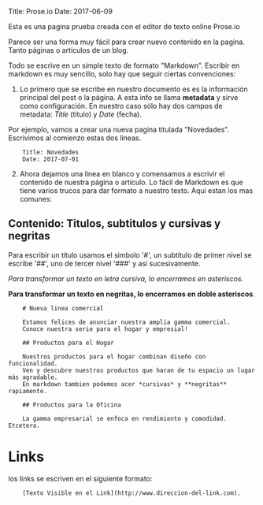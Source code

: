 Title: Prose.io
Date: 2017-06-09

Esta es una pagina prueba creada con el editor de texto online Prose.io

Parece ser una forma muy fácil para crear nuevo contenido en la pagina. Tanto páginas o articulos de un blog.

Todo se escrive en un simple texto de formato "Markdown". Escribir en markdown es muy sencillo, solo hay que seguir ciertas convenciones:

1. Lo primero que se escribe en nuestro documento es es la información principal del post o la página. A esta info se llama **metadata** y sirve como configuración. En nuestro caso sólo hay dos campos de metadata: *Title* (título) y *Date* (fecha).

Por ejemplo, vamos a crear una nueva pagina titulada "Novedades". Escrivimos al comienzo estas dos lineas.

		Title: Novedades
		Date: 2017-07-01

2. Ahora dejamos una linea en blanco y comensamos a escrivir el contenido de nuestra página o artículo. Lo fácil de Markdown es que tiene varios trucos para dar formato a nuestro texto. Aqui estan los mas comunes:


## Contenido: Titulos, subtitulos y cursivas y negritas

Para escribir un titulo usamos el simbolo '#', un subtitulo de primer nivel se escribe '##', uno de tercer nivel '###' y asi sucesivamente.

*Para transformar un texto en letra cursiva, lo encerramos en asteriscos.*

**Para transformar un texto en negritas, lo encerramos en doble asteriscos**.



		# Nueva linea comercial
        
        Estamos felices de anunciar nuestra amplia gamma comercial.
        Conoce nuestra serie para el hogar y empresial!
		
        ## Productos para el Hogar
        
        Nuestros productos para el hogar combinan diseño con funcionalidad. 
        Ven y descubre nuestros productos que haran de tu espacio un lugar más agradable.
        En markdown tambien podemos acer *cursivas* y **negritas** rapiamente.
        
        ## Productos para la Oficina
        
        La gamma empresarial se enfoca en rendimiento y comodidad. Etcetera.

# Links
los links se escriven en el siguiente formato: 
		
        [Texto Visible en el Link](http://www.direccion-del-link.com).
